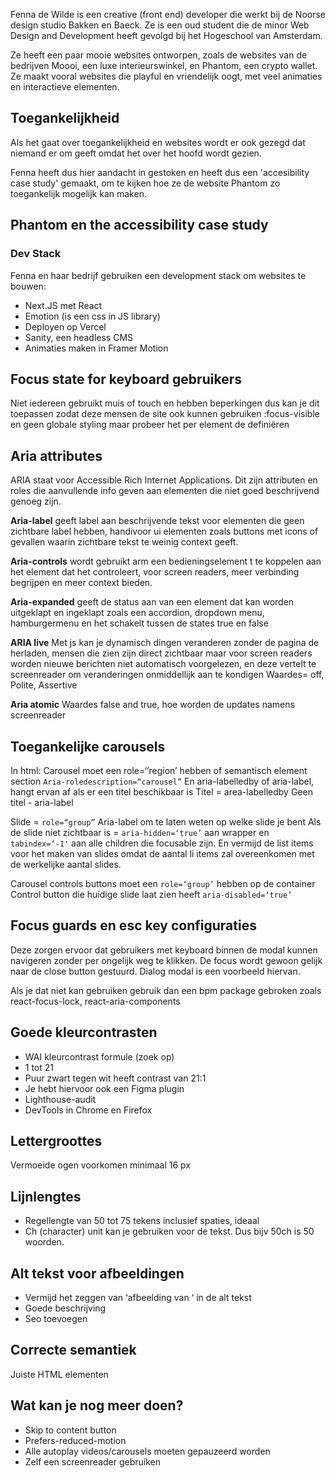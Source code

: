 Fenna de Wilde is een creative (front end) developer die werkt bij de Noorse design studio Bakken en Baeck. Ze is een oud student die de minor Web Design and Development heeft gevolgd bij het Hogeschool van Amsterdam.

Ze heeft een paar mooie websites ontworpen, zoals de websites van de bedrijven Moooi, een luxe interieurswinkel, en Phantom, een crypto wallet. Ze maakt vooral websites die playful en vriendelijk oogt, met veel animaties en interactieve elementen.  

## Toegankelijkheid
Als het gaat over toegankelijkheid en websites wordt er ook gezegd dat niemand er om geeft omdat het over het hoofd wordt gezien. 

Fenna heeft dus hier aandacht in gestoken en heeft dus een 'accesibility case study' gemaakt, om te kijken hoe ze de website Phantom zo toegankelijk mogelijk kan maken. 

## Phantom en the accessibility case study

### Dev Stack

Fenna en haar bedrijf gebruiken een development stack om websites te bouwen:

- Next.JS met React
- Emotion (is een css in JS library)
- Deployen op Vercel
- Sanity, een headless CMS
- Animaties maken in Framer Motion


## Focus state for keyboard gebruikers
Niet iedereen gebruikt muis of touch en hebben beperkingen dus kan je dit toepassen zodat deze mensen de site ook kunnen gebruiken
:focus-visible en geen globale styling maar probeer het per element de definiëren

## Aria attributes
ARIA staat voor Accessible Rich Internet Applications. Dit zijn attributen en roles die aanvullende info geven aan elementen die niet goed beschrijvend genoeg zijn. 

**Aria-label** geeft label aan beschrijvende tekst voor elementen die geen zichtbare label hebben, handivoor ui elementen zoals buttons met icons of gevallen waarin zichtbare tekst te weinig context geeft.

**Aria-controls** wordt gebruikt arm een bedieningselement t te koppelen aan het element dat het controleert, voor screen readers, meer verbinding begrijpen en meer context bieden.

**Aria-expanded** geeft de status aan van een element dat kan worden uitgeklapt en ingeklapt zoals een accordion, dropdown menu, hamburgermenu en het schakelt tussen de states true en false

**ARIA live**
Met js kan je dynamisch dingen veranderen zonder de pagina de herladen, mensen die zien zijn direct zichtbaar maar voor screen readers worden nieuwe berichten niet automatisch voorgelezen, en deze vertelt te screenreader om veranderingen onmiddellijk aan te kondigen
Waardes= off, Polite, Assertive

**Aria atomic**
Waardes false and true, hoe worden de updates namens screenreader

## Toegankelijke carousels
In html:
Carousel moet een role=‘’region’ hebben of semantisch element section
`Aria-roledescription=“carousel”`
En aria-labelledby of aria-label, hangt ervan af als er een titel beschikbaar is
Titel = area-labelledby
Geen titel - aria-label

Slide = ```role=“group”```
Aria-label om te laten weten op welke slide je bent
Als de  slide niet zichtbaar is = ```aria-hidden=‘true’``` aan wrapper en ```tabindex=‘-1'``` aan alle children die focusable zijn.
En vermijd de list items voor het maken van slides omdat de aantal li items zal overeenkomen met de werkelijke aantal slides.

Carousel controls buttons moet een ```role=‘group’``` hebben op de container
Control button die huidige slide laat zien heeft ```aria-disabled=‘true’```

## Focus guards en esc key configuraties
Deze zorgen ervoor dat gebruikers met keyboard binnen de modal kunnen navigeren zonder per ongelijk weg te klikken. De focus wordt gewoon gelijk naar de close button gestuurd. Dialog modal is een voorbeeld hiervan.

Als je dat niet kan gebruiken gebruik dan een bpm package gebroken zoals react-focus-lock, react-aria-components

## Goede kleurcontrasten
- WAI kleurcontrast formule (zoek op)
- 1 tot 21
- Puur zwart tegen wit heeft contrast van 21:1
- Je hebt hiervoor ook een Figma plugin
- Lighthouse-audit
- DevTools in Chrome en Firefox

## Lettergroottes
Vermoeide ogen voorkomen minimaal 16 px

## Lijnlengtes
- Regellengte van 50 tot 75 tekens inclusief spaties, ideaal
- Ch (character) unit kan je gebruiken voor de tekst. Dus bijv 50ch is 50 woorden.

## Alt tekst voor afbeeldingen
- Vermijd het zeggen van ‘afbeelding van ‘ in de alt tekst
- Goede beschrijving
- Seo toevoegen

## Correcte semantiek
Juiste HTML elementen

## Wat kan je nog meer doen?
- Skip to content button
- Prefers-reduced-motion
- Alle autoplay videos/carousels moeten gepauzeerd worden
- Zelf een screenreader gebruiken
